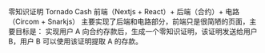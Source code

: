 零知识证明 Tornado Cash
前端（Nextjs + React）+ 后端（合约）+ 电路（Circom + Snarkjs）
主要实现了后端和电路部分，前端只是很简陋的页面，主要目标是：
实现用户 A 向合约存款后，生成一个零知识证明，该证明发送给用户 B，用户 B 可以使用该证明提取 A 的存款。

